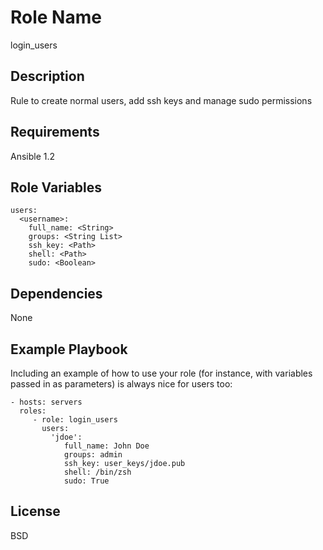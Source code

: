 Role Name
=========

login_users

Description
-----------

Rule to create normal users, add ssh keys and manage sudo permissions

Requirements
------------

Ansible 1.2

Role Variables
--------------

    users:
      <username>:
        full_name: <String>
        groups: <String List>
        ssh_key: <Path>
        shell: <Path>
        sudo: <Boolean>

Dependencies
------------

None

Example Playbook
----------------

Including an example of how to use your role (for instance, with variables passed in as parameters) is always nice for users too:

    - hosts: servers
      roles:
         - role: login_users
           users:
             'jdoe':
                full_name: John Doe
                groups: admin
                ssh_key: user_keys/jdoe.pub
                shell: /bin/zsh
                sudo: True

License
-------

BSD

